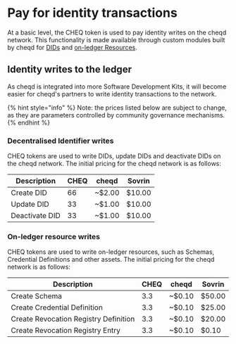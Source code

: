 # Pay for identity transactions

At a basic level, the CHEQ token is used to pay identity writes on the cheqd network. This functionality is made available through custom modules built by cheqd for [DIDs](../introduction-to-decentralised-identity/what-is-a-decentralised-identifier-did/) and [on-ledger Resources](../introduction-to-decentralised-identity/what-is-an-on-ledger-resource.md).

## Identity writes to the ledger

As cheqd is integrated into more Software Development Kits, it will become easier for cheqd's partners to write identity transactions to the network.

{% hint style="info" %}
Note: the prices listed below are subject to change, as they are parameters controlled by community governance mechanisms.
{% endhint %}

### Decentralised Identifier writes

CHEQ tokens are used to write DIDs, update DIDs and deactivate DIDs on the cheqd network. The initial pricing for the cheqd network is as follows:

| Description    | CHEQ | cheqd   | Sovrin |
| -------------- | ---- | ------- | ------ |
| Create DID     | 66   | \~$2.00 | $10.00 |
| Update DID     | 33   | \~$1.00 | $10.00 |
| Deactivate DID | 33   | \~$1.00 | $10.00 |

### On-ledger resource writes

CHEQ tokens are used to write on-ledger resources, such as Schemas, Credential Definitions and other assets. The initial pricing for the cheqd network is as follows:

| Description                           | CHEQ | cheqd   | Sovrin |
| ------------------------------------- | ---- | ------- | ------ |
| Create Schema                         | 3.3  | \~$0.10 | $50.00 |
| Create Credential Definition          | 3.3  | \~$0.10 | $25.00 |
| Create Revocation Registry Definition | 3.3  | \~$0.10 | $20.00 |
| Create Revocation Registry Entry      | 3.3  | \~$0.10 | $0.10  |
